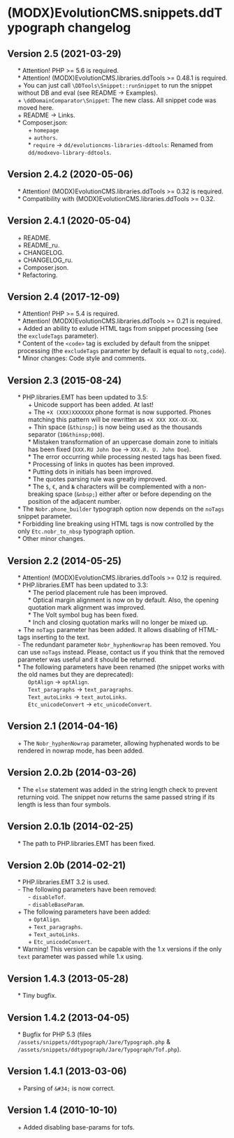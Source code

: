 # (MODX)EvolutionCMS.snippets.ddTypograph changelog


## Version 2.5 (2021-03-29)
* \* Attention! PHP >= 5.6 is required.
* \* Attention! (MODX)EvolutionCMS.libraries.ddTools >= 0.48.1 is required.
* \+ You can just call `\DDTools\Snippet::runSnippet` to run the snippet without DB and eval (see README → Examples).
* \+ `\ddDomainComparator\Snippet`: The new class. All snippet code was moved here.
* \+ README → Links.
* \* Composer.json:
	* \+ `homepage`
	* \+ `authors`.
	* \* `require` → `dd/evolutioncms-libraries-ddtools`: Renamed from `dd/modxevo-library-ddtools`.


## Version 2.4.2 (2020-05-06)
* \* Attention! (MODX)EvolutionCMS.libraries.ddTools >= 0.32 is required.
* \* Compatibility with (MODX)EvolutionCMS.libraries.ddTools >= 0.32.


## Version 2.4.1 (2020-05-04)
* \+ README.
* \+ README_ru.
* \+ CHANGELOG.
* \+ CHANGELOG_ru.
* \+ Composer.json.
* \* Refactoring.


## Version 2.4 (2017-12-09)
* \* Attention! PHP >= 5.4 is required.
* \* Attention! (MODX)EvolutionCMS.libraries.ddTools >= 0.21 is required.
* \+ Added an ability to exlude HTML tags from snippet processing (see the `excludeTags` parameter).
* \* Content of the `<code>` tag is excluded by default from the snippet processing (the `excludeTags` parameter by default is equal to `notg,code`).
* \* Minor changes: Code style and comments.


## Version 2.3 (2015-08-24)
* \* PHP.libraries.EMT has been updated to 3.5:
	* \+ Unicode support has been added. At last!
	* \+ The `+X (XXX)XXXXXXX` phone format is now supported. Phones matching this pattern will be rewritten as `+X XXX XXX-XX-XX`.
	* \+ Thin space (`&thinsp;`) is now being used as the thousands separator (`10&thinsp;000`).
	* \* Mistaken transformation of an uppercase domain zone to initials has been fixed (`XXX.RU John Doe` → `XXX.R. U. John Doe`).
	* \* The error occurring while processing nested tags has been fixed.
	* \* Processing of links in quotes has been improved.
	* \* Putting dots in initials has been improved.
	* \* The quotes parsing rule was greatly improved.
	* \* The `$`, `€`, and `№` characters will be complemented with a non-breaking space (`&nbsp;`) either after or before depending on the position of the adjacent number.
* \* The `Nobr.phone_builder` typograph option now depends on the `noTags` snippet parameter.
* \* Forbidding line breaking using HTML tags is now controlled by the only `Etc.nobr_to_nbsp` typograph option.
* \* Other minor changes.


## Version 2.2 (2014-05-25)
* \* Attention! (MODX)EvolutionCMS.libraries.ddTools >= 0.12 is required.
* \* PHP.libraries.EMT has been updated to 3.3:
	* \* The period placement rule has been improved.
	* \* Optical margin alignment is now on by default. Also, the opening quotation mark alignment was improved.
	* \* The Volt symbol bug has been fixed.
	* \* Inch and closing quotation marks will no longer be mixed up.
* \+ The `noTags` parameter has been added. It allows disabling of HTML-tags inserting to the text.
* \- The redundant parameter `Nobr_hyphenNowrap` has been removed. You can use `noTags` instead. Please, contact us if you think that the removed parameter was useful and it should be returned.
* \* The following parameters have been renamed (the snippet works with the old names but they are deprecated):
	* `OptAlign` → `optAlign`.
	* `Text_paragraphs` → `text_paragraphs`.
	* `Text_autoLinks` → `text_autoLinks`.
	* `Etc_unicodeConvert` → `etc_unicodeConvert`.


## Version 2.1 (2014-04-16)
* \+ The `Nobr_hyphenNowrap` parameter, allowing hyphenated words to be rendered in nowrap mode, has been added.


## Version 2.0.2b (2014-03-26)
* \* The `else` statement was added in the string length check to prevent returning void. The snippet now returns the same passed string if its length is less than four symbols.


## Version 2.0.1b (2014-02-25)
* \* The path to PHP.libraries.EMT has been fixed.


## Version 2.0b (2014-02-21)
* \* PHP.libraries.EMT 3.2 is used.
* \- The following parameters have been removed:
	* \- `disableTof`.
	* \- `disableBaseParam`.
* \+ The following parameters have been added:
	* \+ `OptAlign`.
	* \+ `Text_paragraphs`.
	* \+ `Text_autoLinks`.
	* \+ `Etc_unicodeConvert`.
* \* Warning! This version can be capable with the 1.x versions if the only `text` parameter was passed while 1.x using.


## Version 1.4.3 (2013-05-28)
* \* Tiny bugfix.


## Version 1.4.2 (2013-04-05)
* \* Bugfix for PHP 5.3 (files `/assets/snippets/ddtypograph/Jare/Typograph.php` & `/assets/snippets/ddtypograph/Jare/Typograph/Tof.php`).


## Version 1.4.1 (2013-03-06)
* \+ Parsing of `&#34;` is now correct.


## Version 1.4 (2010-10-10)
* \+ Added disabling base-params for tofs.


<link rel="stylesheet" type="text/css" href="https://raw.githack.com/DivanDesign/CSS.ddMarkdown/master/style.min.css" />
<style>ul{list-style:none;}</style>